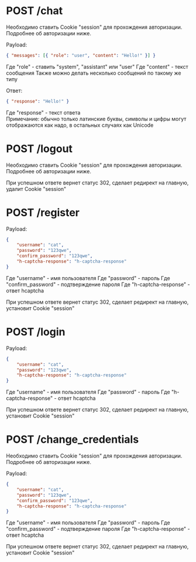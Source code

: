 # POST /chat

Необходимо ставить Cookie "session" для прохождения авторизации. Подробнее об авторизации ниже.

Payload:

```json
{ "messages": [{ "role": "user", "content": "Hello!" }] }
```

Где "role" - ставить "system", "assistant" или "user"
Где "content" - текст сообщения
Также можно делать несколько сообщений по такому же типу

Ответ:

```json
{ "response": "Hello!" }
```

Где "response" - текст ответа<br>
Примечание: обычно только латинские буквы, символы и цифры могут отображаются как надо, в остальных случаях как Unicode

# POST /logout

Необходимо ставить Cookie "session" для прохождения авторизации. Подробнее об авторизации ниже.

При успешном ответе вернет статус 302, сделает редирект на главную, удалит Cookie "session"

# POST /register

Payload:

```json
{
    "username": "cat",
    "password": "123qwe",
    "confirm_password": "123qwe",
    "h-captcha-response": "h-captcha-response"
}
```

Где "username" - имя пользователя
Где "password" - пароль
Где "confirm_password" - подтверждение пароля
Где "h-captcha-response" - ответ hcaptcha

При успешном ответе вернет статус 302, сделает редирект на главную, установит Cookie "session"

# POST /login

Payload:

```json
{
    "username": "cat",
    "password": "123qwe",
    "h-captcha-response": "h-captcha-response"
}
```

Где "username" - имя пользователя
Где "password" - пароль
Где "h-captcha-response" - ответ hcaptcha

При успешном ответе вернет статус 302, сделает редирект на главную, установит Cookie "session"

# POST /change_credentials

Необходимо ставить Cookie "session" для прохождения авторизации. Подробнее об авторизации ниже.

Payload:

```json
{
    "username": "cat",
    "password": "123qwe",
    "confirm_password": "123qwe",
    "h-captcha-response": "h-captcha-response"
}
```

Где "username" - имя пользователя
Где "password" - пароль
Где "confirm_password" - подтверждение пароля
Где "h-captcha-response" - ответ hcaptcha

При успешном ответе вернет статус 302, сделает редирект на главную, установит Cookie "session"
